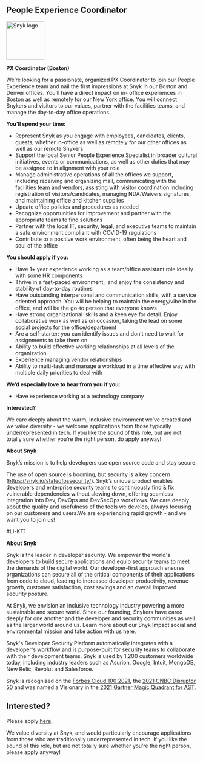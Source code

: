 People Experience Coordinator
---

<img src="https://res.cloudinary.com/snyk/image/upload/v1537345894/press-kit/brand/logo-black.png" width="100" alt="Snyk logo" />

<p><strong>PX Coordinator (Boston)</strong></p>
<p><span style="font-weight: 400;">We’re looking for a passionate, organized PX Coordinator to join our People Experience team and nail the first impressions at Snyk in our Boston and Denver offices. You’ll have a direct impact on in- office experiences in Boston as well as remotely for our New York office. You will connect Snykers and visitors to our values, partner with the facilities teams, and manage the day-to-day office operations.&nbsp;</span></p>
<p><strong>You’ll spend your time:</strong></p>
<ul>
<li style="font-weight: 400;"><span style="font-weight: 400;">Represent Snyk as you engage with employees, candidates, clients, guests, whether in-office as well as remotely for our other offices as well as our remote Snykers</span></li>
<li style="font-weight: 400;"><span style="font-weight: 400;">Support the local Senior </span><span style="font-weight: 400;">People Experience Specialist in broader cultural initiatives, events or communications, as well as other duties that may be assigned to in alignment with your role</span></li>
<li style="font-weight: 400;"><span style="font-weight: 400;">Manage administrative operations of all the offices we support, including receiving and organizing mail, communicating with the facilities team and vendors, assisting with visitor coordination including registration of visitors/candidates, managing NDA/Waivers signatures, and maintaining office and kitchen supplies</span></li>
<li style="font-weight: 400;"><span style="font-weight: 400;">Update office policies and procedures as needed</span></li>
<li style="font-weight: 400;"><span style="font-weight: 400;">Recognize opportunities for improvement and partner with the appropriate teams to find solutions</span></li>
<li style="font-weight: 400;"><span style="font-weight: 400;">Partner with the local IT, security, legal, and executive teams to maintain a safe environment compliant with COVID-19 regulations</span></li>
<li style="font-weight: 400;"><span style="font-weight: 400;">Contribute to a positive work environment, often being the heart and soul of the office</span></li>
</ul>
<p><strong>You should apply if you:</strong></p>
<ul>
<li style="font-weight: 400;"><span style="font-weight: 400;">Have 1+ year experience working as a team/office assistant role ideally with some HR components</span></li>
<li style="font-weight: 400;"><span style="font-weight: 400;">Thrive in a fast-paced environment,&nbsp; and enjoy the consistency and stability of day-to-day routines</span></li>
<li style="font-weight: 400;"><span style="font-weight: 400;">Have outstanding interpersonal and communication skills, with a service oriented approach. You will be helping to maintain the energy/vibe in the office, and will be the go-to person that everyone knows</span></li>
<li style="font-weight: 400;"><span style="font-weight: 400;">Have strong organizational&nbsp; skills and a keen eye for detail. Enjoy collaborative work as well as on occasion, taking the lead on some social projects for the office/department</span></li>
<li style="font-weight: 400;"><span style="font-weight: 400;">Are a self-starter: you can identify issues and don’t need to wait for assignments to take them on</span></li>
<li style="font-weight: 400;"><span style="font-weight: 400;">Ability to build effective working relationships at all levels of the organization&nbsp;</span></li>
<li style="font-weight: 400;"><span style="font-weight: 400;">Experience managing vendor relationships</span></li>
<li style="font-weight: 400;"><span style="font-weight: 400;">Ability to multi-task and manage a workload in a time effective way with multiple daily priorities to deal with</span></li>
</ul>
<p><strong>We’d especially love to hear from you if you:</strong></p>
<ul>
<li style="font-weight: 400;"><span style="font-weight: 400;">Have experience working at a technology company</span></li>
</ul>
<p><strong>Interested?</strong></p>
<p><span style="font-weight: 400;">We care deeply about the warm, inclusive environment we’ve created and we value diversity - we welcome applications from those typically underrepresented in tech. If you like the sound of this role, but are not totally sure whether you’re the right person, do apply anyway!</span></p>
<p><strong>About Snyk</strong></p>
<p><span style="font-weight: 400;">Snyk’s mission is to help developers use open source code and stay secure.</span></p>
<p><span style="font-weight: 400;">The use of open source is booming, but security is a key concern (</span><a href="https://snyk.io/stateofossecurity/"><span style="font-weight: 400;">https://snyk.io/stateofossecurity/</span></a><span style="font-weight: 400;">). Snyk’s unique product enables developers and enterprise security teams to continuously find &amp; fix vulnerable dependencies without slowing down, offering seamless integration into Dev, DevOps and DevSecOps workflows. We care deeply about the quality and usefulness of the tools we develop, always focusing on our customers and users.We are experiencing rapid growth - and we want you to join us!</span></p>
<p><span style="font-weight: 400;">#LI-KT1</span></p><div class="content-conclusion"><p><strong>About Snyk</strong></p>
<p><span style="font-weight: 400;">Snyk is the leader in developer security. We empower the world's developers to build secure applications and equip security teams to meet the demands of the digital world. Our developer-first approach ensures organizations can secure all of the critical components of their applications from code to cloud, leading to increased developer productivity, revenue growth, customer satisfaction, cost savings and an overall improved security posture.&nbsp;</span></p>
<p><span style="font-weight: 400;">At Snyk, we envision an inclusive technology industry powering a more sustainable and secure world.</span> <span style="font-weight: 400;">Since our founding, Snykers have cared deeply for one another and the developer and security communities as well as the larger world around us. Learn more about our Snyk Impact social and environmental mission and take action with us </span><a href="https://snyk.io/about/snyk-impact/"><span style="font-weight: 400;">here.</span></a></p>
<p><span style="font-weight: 400;">Snyk's Developer Security Platform automatically integrates with a developer's workflow and is purpose-built for security teams to collaborate with their development teams. Snyk is used by 1,200 customers worldwide today, including industry leaders such as Asurion, Google, Intuit, MongoDB, New Relic, Revolut and Salesforce.</span></p>
<p><span style="font-weight: 400;">Snyk is recognized on the </span><a href="https://www.forbes.com/cloud100/#6f24b5ba5f94"><span style="font-weight: 400;">Forbes Cloud 100 2021</span></a><span style="font-weight: 400;">, the </span><a href="https://www.cnbc.com/2021/05/25/these-are-the-2021-cnbc-disruptor-50-companies.html"><span style="font-weight: 400;">2021 CNBC Disruptor 50</span></a><span style="font-weight: 400;"> and was named a Visionary in the</span><a href="https://snyk.io/blog/snyk-visionary-2021-gartner-magic-quadrant-for-ast/"><span style="font-weight: 400;"> 2021 Gartner Magic Quadrant for AST</span></a><span style="font-weight: 400;">.</span></p></div>

Interested?
---

Please apply [here](https://boards.greenhouse.io/snyk/jobs/5831390002#app).

We value diversity at Snyk, and would particularly encourage applications from those who are traditionally underrepresented in tech.
If you like the sound of this role, but are not totally sure whether you’re the right person, please apply anyway!
